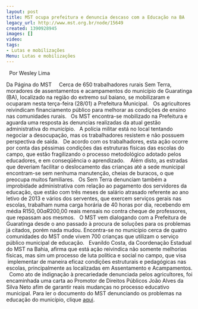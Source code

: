 ```yaml
---
layout: post
title: MST ocupa prefeitura e denuncia descaso com a Educação na BA
legacy_url: http://www.mst.org.br/node/15649
created: 1390928945
images: []
video: 
tags:
- Lutas e mobilizações
Menu: Lutas e mobilizações
---
```



 
Por Wesley Lima

Da Página do MST
 
 
Cerca de 650 trabalhadores rurais Sem Terra, moradores de assentamentos e acampamentos do município de Guaratinga (BA), localizado na região do extremo sul baiano, se mobilizaram e ocuparam nesta terça-feira (28/01) a Prefeitura Municipal.
 
Os agricultores reivindicam financiamento público para melhorar as condições de ensino nas comunidades rurais.
 
Os MST encontra-se mobilizado na Prefeitura e aguarda uma resposta às denuncias realizadas da atual gestão administrativa do município.
 
A polícia militar está no local tentando negociar a desocupação, mas os trabalhadores resistem e não possuem perspectiva de saída.
 
De acordo com os trabalhadores, esta ação ocorre por conta das péssimas condições das estruturas físicas das escolas do campo, que estão fragilizando o processo metodológico adotado pelos educadores, e em conseqüência o aprendizado. 
 
Além disto, as estradas que deveriam facilitar o deslocamento das crianças até a sede municipal encontram-se sem nenhuma manutenção, cheias de buracos, o que preocupa muitos familiares.
 
Os Sem Terra denunciam também a improbidade administrativa com relação ao pagamento dos servidores da educação, que estão com três meses de salário atrasado referente ao ano letivo de 2013 e vários dos serventes, que exercem serviços gerais nas escolas, trabalham numa carga horária de 40 horas por dia, recebendo em média R$150,00 a R$200,00 reais mensais no contra cheque de professores, que repassam aos mesmos.
 
O MST vem dialogando com a Prefeitura de Guaratinga desde o ano passado à procura de soluções para os problemas já citados, porém nada mudou. Encontra-se no município cerca de quatro comunidades do MST onde vivem 700 crianças que utilizam o serviço público municipal de educação.
 
Evanildo Costa, da Coordenação Estadual do MST na Bahia, afirma que está ação reivindica não somente melhorias físicas, mas sim um processo de luta política e social no campo, que visa  implementar de maneira eficaz condições estruturais e pedagógicas nas escolas, principalmente as localizadas em Assentamento e Acampamentos.
 
Como ato de indignação à precariedade denunciada pelos agricultores, foi encaminhada uma carta ao Promotor de Direitos Públicos João Alves da Silva Neto afim de garantir reais mudanças no processo educativo municipal.
Para ler o documento do MST denunciando os problemas na educação do município, clique 
[aqui](http://mst.org.br/sites/default/files/documento%20mst%20denuncia%20BA.doc).

 
 
